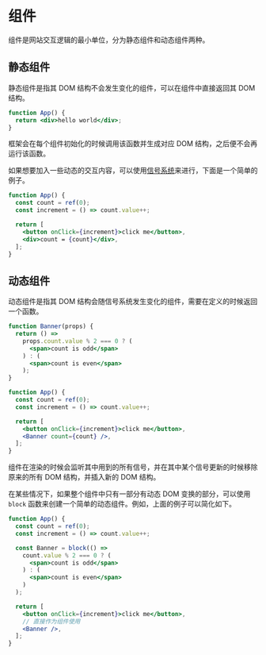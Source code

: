 # 组件

组件是网站交互逻辑的最小单位，分为静态组件和动态组件两种。

## 静态组件

静态组件是指其 DOM 结构不会发生变化的组件，可以在组件中直接返回其 DOM 结构。

```jsx
function App() {
  return <div>hello world</div>;
}
```

框架会在每个组件初始化的时候调用该函数并生成对应 DOM 结构，之后便不会再运行该函数。

如果想要加入一些动态的交互内容，可以使用[信号系统](/signals)来进行，下面是一个简单的例子。

```jsx
function App() {
  const count = ref(0);
  const increment = () => count.value++;

  return [
    <button onClick={increment}>click me</button>,
    <div>count = {count}</div>,
  ];
}
```

## 动态组件

动态组件是指其 DOM 结构会随信号系统发生变化的组件，需要在定义的时候返回一个函数。

```jsx
function Banner(props) {
  return () =>
    props.count.value % 2 === 0 ? (
      <span>count is odd</span>
    ) : (
      <span>count is even</span>
    );
}

function App() {
  const count = ref(0);
  const increment = () => count.value++;

  return [
    <button onClick={increment}>click me</button>,
    <Banner count={count} />,
  ];
}
```

组件在渲染的时候会监听其中用到的所有信号，并在其中某个信号更新的时候移除原来的所有 DOM 结构，并插入新的 DOM 结构。

在某些情况下，如果整个组件中只有一部分有动态 DOM 变换的部分，可以使用 `block` 函数来创建一个简单的动态组件。例如，上面的例子可以简化如下。

```jsx
function App() {
  const count = ref(0);
  const increment = () => count.value++;

  const Banner = block(() =>
    count.value % 2 === 0 ? (
      <span>count is odd</span>
    ) : (
      <span>count is even</span>
    )
  );

  return [
    <button onClick={increment}>click me</button>,
    // 直接作为组件使用
    <Banner />,
  ];
}
```
